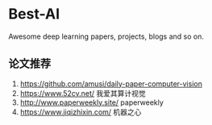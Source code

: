 # Best-AI
Awesome deep learning papers, projects, blogs and so on.
## 论文推荐
1. https://github.com/amusi/daily-paper-computer-vision
2. https://www.52cv.net/ 我爱其算计视觉
3. http://www.paperweekly.site/ paperweekly
4. https://www.jiqizhixin.com/ 机器之心
